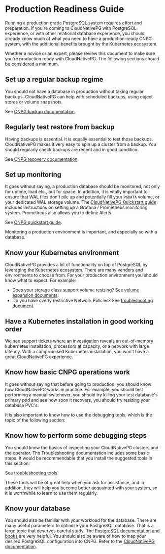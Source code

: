 # Production Readiness Guide

Running a production grade PostgreSQL system requires effort and preparation. If
you're coming to CloudNativePG with PostgreSQL experience, or with other
relational database experience, you should already know much of what you need
to have a production-ready CNPG system, with the additional benefits brought by
the Kubernetes ecosystem.

Whether a novice or an expert, please review this document to make
sure you're production ready with CloudNativePG. The following sections should
be considered a minimum.

## Set up a regular backup regime

You should not have a database in production without taking regular backups.
CloudNativePG can help with scheduled backups, using object stores or volume
snapshots.

See [CNPG backup documentation](https://cloudnative-pg.io/documentation/current/backup/).

## Regularly test restore from backup

Having backups is essential. It is equally essential to test those backups.
CloudNativePG makes it very easy to spin up a cluster from a backup. You should
regularly check backups are recent and in good condition.

See [CNPG recovery documentation](https://cloudnative-pg.io/documentation/current/recovery/).

## Set up monitoring

It goes without saying, a production database should be monitored, not only for
uptime, load etc., but for space. In addition, it is vitally important to ensure
that WAL files don't pile up and potentially fill your `PGDATA` volume, or your
dedicated WAL storage volume. The [CloudNativePG Quickstart guide](https://cloudnative-pg.io/documentation/current/quickstart/) includes
instructions on setting up a Grafana / Prometheus monitoring system. Prometheus
also allows you to define Alerts.

See [CNPG quickstart guide](https://cloudnative-pg.io/documentation/current/quickstart/).

Monitoring a production environment is important, and especially so with a
database.

## Know your Kubernetes environment

CloudNativePG provides a lot of functionality on top of PostgreSQL by leveraging
the Kubernetes ecosystem. There are many vendors and environments to choose
from. For your production environment you should know what to expect. For
example:

* Does your storage class support volume resizing? See
  [volume expansion documents](https://cloudnative-pg.io/documentation/current/storage/#volume-expansion).
* Do you have overly restrictive Network Policies? See
  [troubleshooting document](https://cloudnative-pg.io/documentation/current/troubleshooting/#networking).

## Have a Kubernetes installation in good working order

We see support tickets where an investigation reveals an out-of-memory
kubernetes installation, processors at capacity, or a network with large
latency.
With a compromised Kubernetes installation, you won't have a great CloudNativePG
experience.

## Know how basic CNPG operations work

It goes without saying that before going to production, you should know how
CloudNativePG works in practice. For example, you should test performing a
manual switchover, you should try killing your test database's primary pod and
see how soon it recovers, you should try resizing your database PVC's.

It is also important to know how to use the debugging tools, which is the topic
of the following section:

## Know how to perform some debugging steps

You should know the basics of inspecting your CloudNativePG clusters and the
operator. The Troubleshooting documentation includes some basic steps. It would
be recommendable that you install the suggested tools in this section:

See [troubleshooting tools](https://cloudnative-pg.io/documentation/current/troubleshooting/#before-you-start).

These tools will be of great help when you ask for assistance, and in addition,
they will help you become better acquainted with your system, so it is
worthwhile to learn to use them regularly.

## Know your database

You should also be familiar with your workload for the database. There are many
useful parameters to optimize your PostgreSQL database. That is a large topic
that deserves careful study. The
[PostgreSQL documentation and books](https://www.postgresql.org/docs/) are very
helpful.  You should also be aware of how to map
your desired PostgreSQL configuration into CNPG. Refer to the
[CloudNativePG documentation](https://cloudnative-pg.io/documentation/current/).
